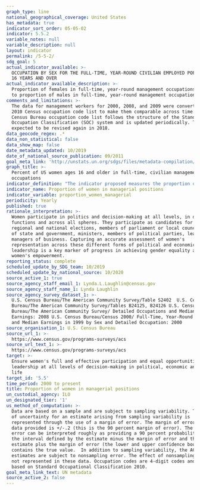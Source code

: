 ```yaml
---
graph_type: line
national_geographical_coverage: United States
has_metadata: true
indicator_sort_order: 05-05-02
indicator: 5.5.2
variable_notes: null
variable_description: null
layout: indicator
permalink: /5-5-2/
sdg_goal: 5
actual_indicator_available: >-
  OCCUPATION BY SEX FOR THE FULL-TIME, YEAR-ROUND CIVILIAN EMPLOYED POPULATION
  16 YEARS AND OVER
actual_indicator_available_description: >-
  Proportion of females in full-time, year-round management occupations compared
  to proportion of males in full-time, year-round management occupations.
comments_and_limitations: >-
  The data for management workers for 2000, 2008, and 2009 were converted to the
  2010 Census occupation code list to make them comparable across time. The
  Census Bureau occupation code list follows the structure of the Standard
  Occupation Classification (SOC) system and is updated periodically. The SOC is
  expected to be revised again in 2018.
data_geocode_regex: .*
data_non_statistical: false
data_show_map: false
date_metadata_updated: 10/2019
date_of_national_source_publication: 09/2011
goal_meta_link: 'http://unstats.un.org/sdgs/files/metadata-compilation/Metadata-Goal-5.pdf'
graph_title: >-
  Percent of US women ages 16 and older in full-time, civilian management
  occupations
indicator_definition: "The indicator proposed measures the proportion of women in leadership positions across a number of areas, including: \tin the executive branch of government: \t\tNumber of women Heads of State and Governments as a percentage of total (Tier 1) \t\tNumber of ministerial positions that are held by women as a percentage of total (Tier 1 ' part of Minimum set of gender indicators) \t\tNumber of leadership positions held by women in local governments as a percentage of total (Tier 3) \tin the legislative branch of government: \t\tNumber of seats in national parliaments held by women as a percentage of total (Tier 1 ' part of Minimum set of gender indicators) \tin the judiciary branch of government and law enforcement: \t\tNumber of women judges as a percentage of total (Tier 2 - ' part of Minimum set of gender indicators) \t\tNumber of women police officers as a percentage of total (Tier 2 ' part of Minimum set of gender indicators) ; and \tthe share of managers in public and private sector enterprises that are women (Tier 1 ' part of Minimum set of gender indicators). Some of these data are already collected while others need further development. For example, UN Women routinely collects data on women Heads of State and Government; the Inter-Parliamentary Union (IPU) regularly collects data on the proportion of women ministers and in parliaments; indicators on women in law enforcement are also readily available; and ILO regularly publishes data on women managers using data from national labour force surveys. Data on women's political participation at the local level have not been as systematically collected at the global level. Measuring women's participation in local government is important, however, because of the responsibilities of local governments and the significantly higher number of opportunities (that is, seats) available to women candidates at this level. To measure women's representation in local governments, methodologies and standards are currently being developed by UN Women and United Cities and Local Governments (UCLG)."
indicator_name: Proportion of women in managerial positions
indicator_variable: proportion_women_managerial
periodicity: Yearly
published: true
rationale_interpretation: >-
  Women participate in politics and decision-making at all levels, in different
  functions and across all spheres. They participate as candidates for local,
  regional and national elections, members of parliament or local council, heads
  of state and government, ministers, members of political parties, leaders and
  managers of business. Capturing an accurate assessment of women's
  representation across these different forms of political and economic
  leadership is a key marker of progress in achieving gender equality and
  women's empowerment.
reporting_status: complete
scheduled_update_by_SDG_team: 10/2019
scheduled_update_by_national_source: 10/2020
source_active_1: true
source_agency_staff_email_1: Lynda.L.Laughlin@census.gov
source_agency_staff_name_1: Lynda Laughlin
source_agency_survey_dataset_1: >-
  U.S. Census Bureau/The American Community Survey/Table S2402  U.S. Census
  Bureau/The American Community Survey/Tables B24125, B24126 U.S. Census
  Bureau/The American Community Survey/ Detailed Occupations and Median
  Earnings: 2008 U.S. Census Bureau/Census 2000/ Full-Time, Year-Round Workers
  and Median Earnings in 1999 by Sex and Detailed Occupation: 2000
source_organisation_1: U.S. Census Bureau
source_url_1: >-
  https://www.census.gov/programs-surveys/acs
source_url_text_1: >-
  https://www.census.gov/programs-surveys/acs
target: >-
  Ensure women's full and effective participation and equal opportunities for
  leadership at all levels of decision-making in political, economic and public
  life
target_id: '5.5'
time_period: 2000 to present
title: Proportion of women in managerial positions
un_custodial_agency: ILO
un_designated_tier: '1'
us_method_of_computation: >-
  Data are based on a sample and are subject to sampling variability. The degree
  of uncertainty for an estimate arising from sampling variability is
  represented through the use of a margin of error. The margin of error for the
  data provided is +/-.2 (this is the 90 percent margin of error). The margin of
  error can be interpreted roughly as providing a 90 percent probability that
  the interval defined by the estimate minus the margin of error and the
  estimate plus the margin of error (the lower and upper confidence bounds)
  contains the true value.  In addition to sampling variability, the ACS
  estimates are subject to nonsampling error. The effect of nonsampling error is
  not represented in these data. Occupation codes are 4-digit codes and are
  based on Standard Occupational Classification 2010.
goal_meta_link_text: UN metadata
source_active_2: false
---
```


